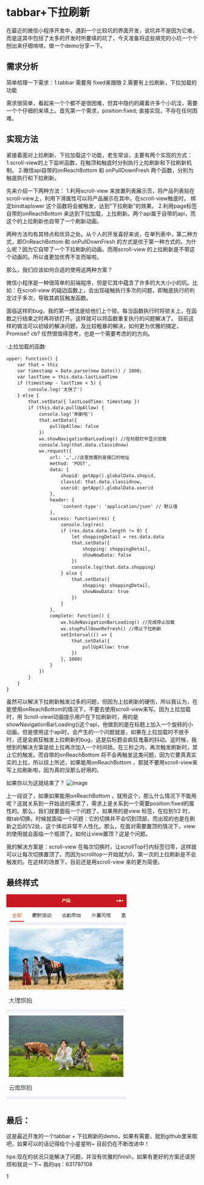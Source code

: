 # tabbar+下拉刷新

在最近的微信小程序开发中，遇到一个比较坑的界面开发，说坑并不是因为它难，而是这其中包括了太多的开发时所要填的坑了，今天准备将这些填完的小坑一个个刨出来仔细啃啃，做一个demo分享一下。
    
## 需求分析

简单梳理一下需求：1.tabbar 需要用 fixed来跟随 2.需要有上拉刷新，下拉加载的功能

需求很简单，看起来一个个都不是很困难，但其中隐约的藏着许多个小坑洼，需要一个个仔细的来填上。首先第一个需求，position:fixed; 直接实现，不存在任何困难。

## 实现方法

紧接着面对上拉刷新、下拉加载这个功能，老生常谈，主要有两个实现的方式：
1.scroll-view的上下监听函数，在触顶和触底时分别执行上拉刷新和下拉刷新机制。
2.微信api自带的onReachBottom 和 onPullDownFresh 两个函数，分别为触底执行和下拉刷新。

先来介绍一下两种方法：
1.利用scroll-view 来放置列表展示页，将产品列表贴在scroll-view上，利用下滑属性可以将产品展示在其中。在scroll-view触底时， 绑定bindtaplower 这个函数将会被触发，达到“下拉刷新”的效果。
2.利用page标签自带的onReachBottom 来达到下拉加载，上拉刷新。两个api属于自带的api，而这个的上拉刷新也自带了一个刷新动画。

两种方法均有其特点和优异之处。从个人的开发喜好来说，在单列表中，第二种方式，即OnReachBottom 和 onPullDownFresh 的方式是优于第一种方式的。为什么呢？因为它自带了一个下拉刷新的动画。而用scroll-view 的上拉刷新是不带这个动画的。所以谁更加优秀不言而喻啦。

那么，我们应该如何合适的使用这两种方案？

微信小程序是一种很简单的前端程序，但是它其中蕴含了许多的大大小小的坑。比如：在scroll-view 的碰边函数上，会出现碰触执行多次的问题，即触底执行的判定过于多次，导致其疯狂触发函数。

面临这样的bug，我的第一想法是给他们上个锁。每当函数执行时将锁关上，在函数之行结束之时再将锁打开。这样就可以将函数重复执行的问题解决了。
目前这样的做法可以初级的解决问题，及比较粗暴的解决，如何更为优雅的搞定，Promise? cb? 任然很值得思考，也是一个需要考虑的的方向。

·上拉加载的函数·

    upper: function() {
        var that = this
        var timestamp = Date.parse(new Date()) / 1000;
        var lastTime = this.data.lastLoadTime
        if (timestamp - lastTime < 5) {
            console.log('太快了')
        } else {
            that.setData({ lastLoadTime: timestamp })
            if (this.data.pullUpAllow) {
                console.log('刷新啦')
                that.setData({
                    pullUpAllow: false
                })
                wx.showNavigationBarLoading() //在标题栏中显示加载
                console.log(that.data.classidnow)
                wx.request({
                    url: '…',//这里放置的是接口的地址
                    method: 'POST',
                    data: {
                        shopid: getApp().globalData.shopid,
                        classid: that.data.classidnow,
                        userid: getApp().globalData.userid
                    },
                    header: {
                        'content-type': 'application/json' // 默认值
                    },
                    success: function(res) {
                        console.log(res)
                        if (res.data.data.length != 0) {
                            let shoppingDetail = res.data.data
                            that.setData({
                                shopping: shoppingDetail,
                                showNowData: false
                            })
                            console.log(that.data.shopping)
                        } else {
                            that.setData({
                                shopping: shoppingDetail,
                                showNowData: true
                            })
                        }
                    },
                    complete: function() {
                        wx.hideNavigationBarLoading() //完成停止加载
                        wx.stopPullDownRefresh() //停止下拉刷新
                        setInterval(() => {
                            that.setData({
                                pullUpAllow: true
                            })
                        }, 1000)
                    }
                })
            }
        }
    }


虽然可以解决下拉刷新触发过多的问题，但因为上拉刷新的硬伤，所以我认为，在能使用onReachBottom的情况下，不要去使用scroll-view来写。因为上拉加载时，用
Scroll-viewl动画提示用户在下拉刷新时，用的是showNavigationBarLoading()这个api，他做到的是在标题上加入一个旋转的小动画。但是使用这个api时，会产生的一个问题就是，如果在上拉加载时不放手时，还是会疯狂触发上拉刷新的bug，这是后标题会疯狂鬼畜的抖动。这时候，我想到的解决方案是给上拉再次加入一个时间锁。在三秒之内，再次触发刷新时，禁止它的触发。而自带的onReachBottom 将不会再触发这类问题，因为它要真真实实的上拉，所以综上所述，如果能用onReachBottom ，那就不要用scroll-view来写上拉刷新啦，因为真的没那么好用的。

如果你以为这就结束了？
![image](https://github.com/yanlvji54/OnReachBottom/blob/master/image/01.jpg)
	 
上一段说了，如果如果能用onReachBottom ，就用这个，那么什么情况下不能用呢？这就关系到一开始说的需求了，需求上是关系到一个需要position:fixed的属性的。那么，我们就要面临一个问题了。如果用的是view 标签，在拉到1/2 时，做tab切换，时候就面临一个问题：它的切换并不会切到顶部，而出现的也是在刷新之后的1/2处，这个体验非常不人性化。那么，在面对需要置顶的情况下，view的使用就会面临一个瓶颈了。如何让view置顶？这是个问题。

我的解决方案是：scroll-view 在每次切换时，让scrollTop行内标签归零，这样就可以让每次切换置顶了。而因为scrolltop一开始就为0，第一次的上拉刷新是不会触发的。在这样的场景下，目前还是用scroll-view 来的更为简便。

## 最终样式
![image](./image/item.gif)

## 最后：

这是最近开发的一个tabbar + 下拉刷新的demo，如果有需要，就到github里来取吧，如果可以的话记得给个小星星哟~
目前仍在不断改进中！

tips:现在的状况只是解决了问题，并没有优雅的finish，如果有更好的方案还请劳烦和我说一下~ 我的qq：631797108


1
